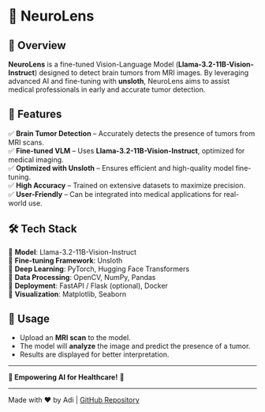 # 🧠 NeuroLens

## 🚀 Overview
**NeuroLens** is a fine-tuned Vision-Language Model (**Llama-3.2-11B-Vision-Instruct**) designed to detect brain tumors from MRI images. By leveraging advanced AI and fine-tuning with **unsloth**, NeuroLens aims to assist medical professionals in early and accurate tumor detection.  

## 🎯 Features
✅ **Brain Tumor Detection** – Accurately detects the presence of tumors from MRI scans.  
✅ **Fine-tuned VLM** – Uses **Llama-3.2-11B-Vision-Instruct**, optimized for medical imaging.  
✅ **Optimized with Unsloth** – Ensures efficient and high-quality model fine-tuning.  
✅ **High Accuracy** – Trained on extensive datasets to maximize precision.  
✅ **User-Friendly** – Can be integrated into medical applications for real-world use.  

## 🛠️ Tech Stack
🔹 **Model**: Llama-3.2-11B-Vision-Instruct  
🔹 **Fine-tuning Framework**: Unsloth  
🔹 **Deep Learning**: PyTorch, Hugging Face Transformers  
🔹 **Data Processing**: OpenCV, NumPy, Pandas  
🔹 **Deployment**: FastAPI / Flask (optional), Docker  
🔹 **Visualization**: Matplotlib, Seaborn  

## 📌 Usage
- Upload an **MRI scan** to the model.
- The model will **analyze** the image and predict the presence of a tumor.
- Results are displayed for better interpretation.

---

**🚀 Empowering AI for Healthcare!** 💙

---

Made with ❤️ by Adi | [GitHub Repository](https://github.com/adityadeshpande03/NeuroLens)



